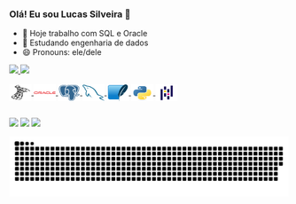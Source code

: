 ### Olá! Eu sou Lucas Silveira 👋

- 🔭 Hoje trabalho com SQL e Oracle
- 🌱 Estudando engenharia de dados
- 😄 Pronouns: ele/dele

<div>
  <a href="https://github.com/ssluca5">
  <img height="180em" src="https://github-readme-stats.vercel.app/api?username=ssluca5&show_icons=true&theme=dark&include_all_commits=true&count_private=true"/>
  <img height="180em" src="https://github-readme-stats.vercel.app/api/top-langs/?username=ssluca5&layout=compact&langs_count=7&theme=dark"/>
</div>

<div style="display: inline_block"><br>
  <img align="center" alt="Lcs-SQL" height="30" width="40" src="https://github.com/devicons/devicon/blob/1119b9f84c0290e0f0b38982099a2bd027a48bf1/icons/microsoftsqlserver/microsoftsqlserver-plain.svg">
  <img align="center" alt="Lcs-Oracle" height="30" width="40" src="https://github.com/devicons/devicon/blob/1119b9f84c0290e0f0b38982099a2bd027a48bf1/icons/oracle/oracle-original.svg">
  <img align="center" alt="Lcs-Postgre" height="30" width="40" src="https://github.com/devicons/devicon/blob/1119b9f84c0290e0f0b38982099a2bd027a48bf1/icons/postgresql/postgresql-plain.svg">
  <img align="center" alt="Lcs-MySql" height="30" width="40" src="https://github.com/devicons/devicon/blob/1119b9f84c0290e0f0b38982099a2bd027a48bf1/icons/mysql/mysql-plain.svg">
  <img align="center" alt="Lcs-SQLLite" height="30" width="40" src="https://github.com/devicons/devicon/blob/1119b9f84c0290e0f0b38982099a2bd027a48bf1/icons/sqlite/sqlite-original.svg">
  <img align="center" alt="Lcs-Python" height="30" width="40" src="https://github.com/devicons/devicon/blob/1119b9f84c0290e0f0b38982099a2bd027a48bf1/icons/python/python-original.svg">
  <img align="center" alt="Lcs-Pandas" height="30" width="40" src="https://github.com/devicons/devicon/blob/1119b9f84c0290e0f0b38982099a2bd027a48bf1/icons/pandas/pandas-original.svg">
</div>

##

<div> 
  <a href="https://www.instagram.com/luccassilveira/" target="_blank"><img src="https://img.shields.io/badge/-Instagram-%23E4405F?style=for-the-badge&logo=instagram&logoColor=white" target="_blank"></a>
 	<a href = "mailto:lukas_silva5@hotmail.com"><img src="https://img.shields.io/badge/Microsoft_Outlook-0078D4?style=for-the-badge&logo=microsoft-outlook&logoColor=white target="_blank"></a>
  <a href="https://www.linkedin.com/in/luccas-silveira/" target="_blank"><img src="https://img.shields.io/badge/-LinkedIn-%230077B5?style=for-the-badge&logo=linkedin&logoColor=white" target="_blank"></a> 
  

 
  ![Snake animation](https://github.com/ssluca5/ssluca5/blob/output/github-contribution-grid-snake.svg)
 
</div>
